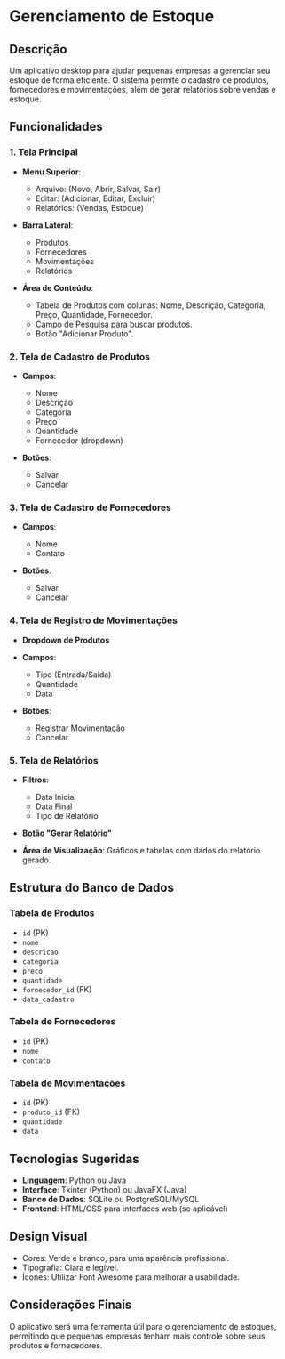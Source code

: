 # Gerenciamento de Estoque

## Descrição
Um aplicativo desktop para ajudar pequenas empresas a gerenciar seu estoque de forma eficiente. O sistema permite o cadastro de produtos, fornecedores e movimentações, além de gerar relatórios sobre vendas e estoque.

## Funcionalidades

### 1. Tela Principal
- **Menu Superior**:
  - Arquivo: (Novo, Abrir, Salvar, Sair)
  - Editar: (Adicionar, Editar, Excluir)
  - Relatórios: (Vendas, Estoque)

- **Barra Lateral**:
  - Produtos
  - Fornecedores
  - Movimentações
  - Relatórios

- **Área de Conteúdo**:
  - Tabela de Produtos com colunas: Nome, Descrição, Categoria, Preço, Quantidade, Fornecedor.
  - Campo de Pesquisa para buscar produtos.
  - Botão "Adicionar Produto".

### 2. Tela de Cadastro de Produtos
- **Campos**:
  - Nome
  - Descrição
  - Categoria
  - Preço
  - Quantidade
  - Fornecedor (dropdown)

- **Botões**:
  - Salvar
  - Cancelar

### 3. Tela de Cadastro de Fornecedores
- **Campos**:
  - Nome
  - Contato

- **Botões**:
  - Salvar
  - Cancelar

### 4. Tela de Registro de Movimentações
- **Dropdown de Produtos**
- **Campos**:
  - Tipo (Entrada/Saída)
  - Quantidade
  - Data

- **Botões**:
  - Registrar Movimentação
  - Cancelar

### 5. Tela de Relatórios
- **Filtros**:
  - Data Inicial
  - Data Final
  - Tipo de Relatório

- **Botão "Gerar Relatório"**
- **Área de Visualização**: Gráficos e tabelas com dados do relatório gerado.









## Estrutura do Banco de Dados

### Tabela de Produtos
- `id` (PK)
- `nome`
- `descricao`
- `categoria`
- `preco`
- `quantidade`
- `fornecedor_id` (FK)
- `data_cadastro`

### Tabela de Fornecedores
- `id` (PK)
- `nome`
- `contato`

### Tabela de Movimentações
- `id` (PK)
- `produto_id` (FK)
- `quantidade`
- `data`








## Tecnologias Sugeridas
- **Linguagem**: Python ou Java
- **Interface**: Tkinter (Python) ou JavaFX (Java)
- **Banco de Dados**: SQLite ou PostgreSQL/MySQL
- **Frontend**: HTML/CSS para interfaces web (se aplicável)

## Design Visual
- Cores: Verde e branco, para uma aparência profissional.
- Tipografia: Clara e legível.
- Ícones: Utilizar Font Awesome para melhorar a usabilidade.

## Considerações Finais
O aplicativo será uma ferramenta útil para o gerenciamento de estoques, permitindo que pequenas empresas tenham mais controle sobre seus produtos e fornecedores.

